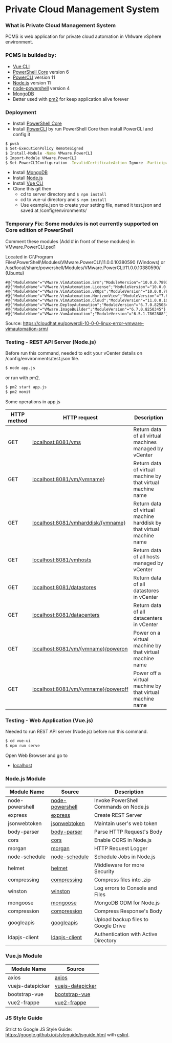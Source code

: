 # Private Cloud Management System

### What is Private Cloud Management System
PCMS is web application for private cloud automation in VMware vSphere environment.

### PCMS is builded by:
* [Vue CLI]
* [PowerShell Core] version 6
* [PowerCLI] version 11
* [Node.js] version 11
* [node-powershell] version 4
* [MongoDB]
* Better used with [pm2] for keep application alive forever

### Deployment
* Install [PowerShell Core]
* Install [PowerCLI] by run PowerShell Core then install PowerCLI and config it
```sh
$ pwsh
$ Set-ExecutionPolicy RemoteSigned
$ Install-Module -Name VMware.PowerCLI
$ Import-Module VMware.PowerCLI
$ Set-PowerCLIConfiguration -InvalidCertificateAction Ignore -ParticipateInCeip $false
```
* Install [MongoDB]
* Install [Node.js]
* Install [Vue CLI]
* Clone this git then
   * cd to server directory and ```$ npm install```
   * cd to vue-ui directory and ```$ npm install```
   * Use example.json to create your setting file, named it test.json and saved at /config/environments/

### Temporary Fix: Some modules is not currently supported on Core edition of PowerShell
Comment these modules (Add # in front of these modules) in VMware.PowerCLI.psd1

Located in C:\Program Files\PowerShell\Modules\VMware.PowerCLI\11.0.0.10380590 (Windows) or /usr/local/share/powershell/Modules/VMware.PowerCLI/11.0.0.10380590/ (Ubuntu)
```
#@{"ModuleName"="VMware.VimAutomation.Srm";"ModuleVersion"="10.0.0.7893900"}
#@{"ModuleName"="VMware.VimAutomation.License";"ModuleVersion"="10.0.0.7893904"}
#@{"ModuleName"="VMware.VimAutomation.vROps";"ModuleVersion"="10.0.0.7893921"}
#@{"ModuleName"="VMware.VimAutomation.HorizonView";"ModuleVersion"="7.6.0.10230451"}
#@{"ModuleName"="VMware.VimAutomation.Cloud";"ModuleVersion"="11.0.0.10379994"}
#@{"ModuleName"="VMware.DeployAutomation";"ModuleVersion"="6.7.0.8250345"}
#@{"ModuleName"="VMware.ImageBuilder";"ModuleVersion"="6.7.0.8250345"}
#@{"ModuleName"="VMware.VumAutomation";"ModuleVersion"="6.5.1.7862888"}
```
Source: https://cloudhat.eu/powercli-10-0-0-linux-error-vmware-vimautomation-srm/

### Testing - REST API Server (Node.js)
Before run this command, needed to edit your vCenter details on /config/environments/test.json file.
```sh
$ node app.js
```
or run with pm2.
```sh
$ pm2 start app.js
$ pm2 monit
```

Some operations in app.js

| HTTP method | HTTP request | Description |
| ------ | ------ | ------ |
| GET | [localhost:8081/vms](http://localhost:8081/vms) | Return data of all virtual machines managed by vCenter |
| GET | [localhost:8081/vm/{vmname}](http://localhost:8081/vm/{vmname}) | Return data of virtual machine by that virtual machine name |
| GET | [localhost:8081/vmharddisk/{vmname}](http://localhost:8081/vmharddisk/{vmname}) | Return data of virtual machine harddisk by that virtual machine name |
| GET | [localhost:8081/vmhosts](http://localhost:8081/vmhosts) | Return data of all hosts managed by vCenter |
| GET | [localhost:8081/datastores](http://localhost:8081/datastores) | Return data of all datastores in vCenter |
| GET | [localhost:8081/datacenters](http://localhost:8081/datacenters) | Return data of all datacenters in vCenter |
| GET | [localhost:8081/vm/{vmname}/poweron](http://localhost:8081/vm/{vmname}/poweron) | Power on a virtual machine by that virtual machine name |
| GET | [localhost:8081/vm/{vmname}/poweroff](http://localhost:8081/vm/{vmname}/poweroff) | Power off a virtual machine by that virtual machine name |

### Testing - Web Application (Vue.js)
Needed to run REST API server (Node.js) before run this command.
```sh
$ cd vue-ui
$ npm run serve
```
Open Web Browser and go to
- [localhost](http://localhost)

### Node.js Module
| Module Name | Source | Description |
| ------ | ------ | ------ |
| node-powershell | [node-powershell] | Invoke PowerShell Commands on Node.js |
| express | [express] | Create REST Server |
| jsonwebtoken | [jsonwebtoken] | Maintain user's web token |
| body-parser | [body-parser] | Parse HTTP Request's Body |
| cors | [cors] | Enable CORS in Node.js |
| morgan | [morgan] | HTTP Request Logger |
| node-schedule | [node-schedule] | Schedule Jobs in Node.js |
| helmet | [helmet] | Middleware for more Security |
| compressing | [compressing] | Compress files into .zip |
| winston | [winston] | Log errors to Console and Files |
| mongoose | [mongoose] | MongoDB ODM for Node.js |
| compression | [compression] | Compress Response's Body |
| googleapis | [googleapis] | Upload backup files to Google Drive |
| ldapjs-client | [ldapjs-client] | Authentication with Active Directory |

### Vue.js Module
| Module Name | Source |
| ------ | ------ |
| axios | [axios] |
| vuejs-datepicker | [vuejs-datepicker] |
| bootstrap-vue | [bootstrap-vue] |
| vue2-frappe | [vue2-frappe] |


### JS Style Guide
Strict to Google JS Style Guide: https://google.github.io/styleguide/jsguide.html with [eslint].

   [Vue.js]: <https://vuejs.org/>
   [Vue CLI]: <https://cli.vuejs.org/>
   [PowerShell Core]: <https://docs.microsoft.com/en-us/powershell/scripting/setup/installing-powershell?view=powershell-6>
   [PowerCLI]: <https://blogs.vmware.com/PowerCLI/2017/04/powercli-install-process-powershell-gallery.html>
   [node.js]: <http://nodejs.org>
   [MongoDB]: <https://www.mongodb.com/download-center/community>
   
   [node-powershell]: <https://github.com/rannn505/node-powershell>
   [node-schedule]: <https://github.com/node-schedule/node-schedule>
   [express]: <https://github.com/expressjs/express>
   [body-parser]: <https://github.com/expressjs/body-parser>
   [cors]: <https://github.com/expressjs/cors>
   [morgan]: <https://github.com/expressjs/morgan>
   [helmet]: <https://github.com/helmetjs/helmet>
   [compressing]: <https://github.com/node-modules/compressing>
   [compression]: <https://github.com/expressjs/compression>
   [mongoose]: <https://github.com/Automattic/mongoose>
   [googleapis]: <https://github.com/googleapis/google-api-nodejs-client>
   [ldapjs-client]: <https://github.com/zont/ldapjs-client>
   [jsonwebtoken]: <https://github.com/auth0/node-jsonwebtoken>
   
   [axios]: <https://github.com/axios/axios>
   [vuejs-datepicker]: <https://github.com/charliekassel/vuejs-datepicker>
   [bootstrap-vue]: <https://github.com/bootstrap-vue/bootstrap-vue>
   [vue2-frappe]: <https://github.com/JustSteveKing/vue2-frappe>
   
   [winston]: <https://github.com/winstonjs/winston>
   [pm2]: <https://github.com/Unitech/pm2>
   [eslint]: <https://github.com/eslint/eslint>